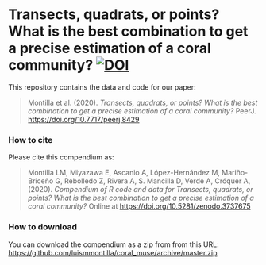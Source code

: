 # Transects, quadrats, or points? What is the best combination to get a precise estimation of a coral community? [![DOI](https://zenodo.org/badge/184849834.svg)](https://zenodo.org/badge/latestdoi/184849834)


This repository contains the data and code for our paper:

> Montilla et al. (2020). *Transects, quadrats, or points? What is the best combination to get a precise estimation of a coral community?* PeerJ. <https://doi.org/10.7717/peerj.8429>

### How to cite

Please cite this compendium as:

> Montilla LM, Miyazawa E, Ascanio A, López-Hernández M, Mariño-Briceño G, Rebolledo Z, Rivera A, S. Mancilla D, Verde A, Cróquer A, (2020). *Compendium of R code and data for Transects, quadrats, or points? What is the best combination to get a precise estimation of a coral community?* Online at <https://doi.org/10.5281/zenodo.3737675>

### How to download

You can download the compendium as a zip from from this URL:
<https://github.com/luismmontilla/coral_muse/archive/master.zip>

